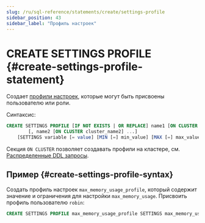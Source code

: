 ```yaml
---
slug: /ru/sql-reference/statements/create/settings-profile
sidebar_position: 43
sidebar_label: "Профиль настроек"
---
```


# CREATE SETTINGS PROFILE {#create-settings-profile-statement}

Создает [профили настроек](../../../operations/access-rights.md#settings-profiles-management), которые могут быть присвоены пользователю или роли.

Синтаксис:

``` sql
CREATE SETTINGS PROFILE [IF NOT EXISTS | OR REPLACE] name1 [ON CLUSTER cluster_name1]
        [, name2 [ON CLUSTER cluster_name2] ...]
    [SETTINGS variable [= value] [MIN [=] min_value] [MAX [=] max_value] [CONST|READONLY|WRITABLE|CHANGEABLE_IN_READONLY] | INHERIT 'profile_name'] [,...]
```

Секция `ON CLUSTER` позволяет создавать профили на кластере, см. [Распределенные DDL запросы](../../../sql-reference/distributed-ddl.md).

## Пример {#create-settings-profile-syntax}

Создать профиль настроек `max_memory_usage_profile`, который содержит значение и ограничения для настройки `max_memory_usage`. Присвоить профиль пользователю `robin`:

``` sql
CREATE SETTINGS PROFILE max_memory_usage_profile SETTINGS max_memory_usage = 100000001 MIN 90000000 MAX 110000000 TO robin
```


